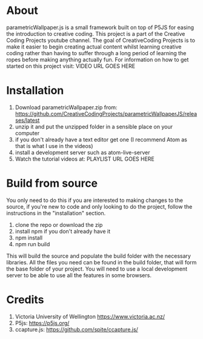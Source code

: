 About
=======

parametricWallpaper.js is a small framework built on top of P5JS for easing the introduction to creative coding.
This project is a part of the Creative Coding Projects youtube channel.
The goal of CreativeCoding Projects is to make it easier to begin creating actual content whilst learning creative coding rather than having to suffer through a long period of learning the ropes before making anything actually fun.
For information on how to get started on this project visit: VIDEO URL GOES HERE

Installation
=======

  1. Download parametricWallpaper.zip from: https://github.com/CreativeCodingProjects/parametricWallpaperJS/releases/latest
  2. unzip it and put the unzipped folder in a sensible place on your computer
  3. if you don't already have a text editor get one (I recommend Atom as that is what I use in the videos)
  4. install a development server such as atom-live-server
  5. Watch the tutorial videos at: PLAYLIST URL GOES HERE

Build from source
=======

  You only need to do this if you are interested to making changes to the source, if you're new to code and only looking to do the project, follow the instructions in the "installation" section.

  1. clone the repo or download the zip
  2. install npm if you don't already have it
  3. npm install
  4. npm run build

This will build the source and populate the build folder with the necessary libraries.
All the files you need can be found in the build folder, that will form the base folder of your project.
You will need to use a local development server to be able to use all the features in some browsers.


Credits
=======

  1. Victoria University of Wellington https://www.victoria.ac.nz/
  2. P5js: https://p5js.org/
  3. ccapture.js: https://github.com/spite/ccapture.js/
